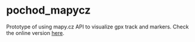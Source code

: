 # pochod_mapycz
Prototype of using mapy.cz API to visualize gpx track and markers. Check the online version [here](http://86.8u.cz/).
